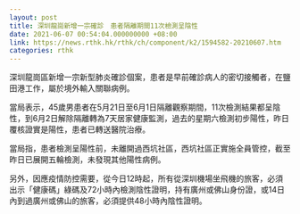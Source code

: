 ```yaml
---
layout: post
title: 深圳龍崗新增一宗確診　患者隔離期間11次檢測呈陰性
date: 2021-06-07 00:54:04.000000000 +08:00
link: https://news.rthk.hk/rthk/ch/component/k2/1594582-20210607.htm
categories: rthk
---
```


深圳龍崗區新增一宗新型肺炎確診個案，患者是早前確診病人的密切接觸者，在鹽田港工作，屬於境外輸入關聯病例。

當局表示，45歲男患者在5月21日至6月1日隔離觀察期間，11次檢測結果都呈陰性，到6月2日解除隔離轉為7天居家健康監測，過去的星期六檢測初步陽性，昨日覆核證實是陽性，患者已轉送醫院治療。

當局指，患者檢測呈陽性前，未離開過西坑社區，西坑社區正實施全員管控，截至昨日已展開五輪檢測，未發現其他陽性病例。

另外，因應疫情防控需要，從今日12時起，所有從深圳機場坐飛機的旅客，必須出示「健康碼」綠碼及72小時內檢測陰性證明，持有廣州或佛山身份證，或14日內到過廣州或佛山的旅客，必須提供48小時內陰性證明。

